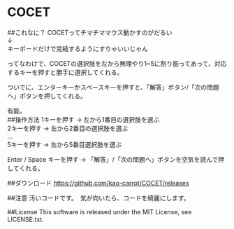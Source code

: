 # COCET
##これなに？
COCETってチマチママウス動かすのがだるい  
↓  
キーボードだけで完結するようにすりゃいいじゃん  
  
ってなわけで、COCETの選択肢を左から無理やり1~5に割り振ってあって、対応するキーを押すと勝手に選択してくれる。  
  
ついでに、エンターキーかスペースキーを押すと、「解答」ボタン/「次の問題へ」ボタンを押してくれる。  
  
有能。  
##操作方法
1キーを押す -> 左から1番目の選択肢を選ぶ  
2キーを押す -> 左から2番目の選択肢を選ぶ  
...  
5キーを押す -> 左から5番目選択肢を選ぶ  
  
Enter / Space キーを押す -> 「解答」/「次の問題へ」ボタンを空気を読んで押してくれる。  

##ダウンロード
<https://github.com/kao-carrot/COCET/releases>

##注意
汚いコードです。　気が向いたら、コードを綺麗にします。

##License
This software is released under the MIT License, see LICENSE.txt.
